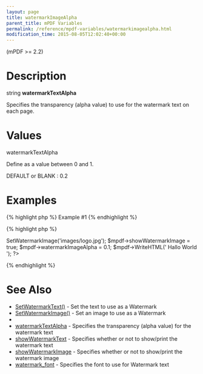 ```yaml
---
layout: page
title: watermarkImageAlpha
parent_title: mPDF Variables
permalink: /reference/mpdf-variables/watermarkimagealpha.html
modification_time: 2015-08-05T12:02:40+00:00
---
```


(mPDF &gt;= 2.2)

# Description

string **watermarkTextAlpha**

Specifies the transparency (alpha value) to use for the watermark text on each page.

# Values

<span class="parameter">watermarkTextAlpha</span>

Define as a value between 0 and 1.

<span class="smallblock">DEFAULT</span> or <span class="smallblock">BLANK</span> : 0.2

# Examples

{% highlight php %}
Example #1
{% endhighlight %}

{% highlight php %}
<?php

$mpdf = new mPDF();

$mpdf->SetWatermarkImage('images/logo.jpg');

$mpdf->showWatermarkImage = true;

$mpdf->watermarkImageAlpha = 0.1;

$mpdf->WriteHTML('
Hallo World
');

?>
{% endhighlight %}

# See Also

<ul>
<li class="manual_boxlist"><a href="{{ "/reference/mpdf-functions/setwatermarktext.html" | prepend: site.baseurl }}">SetWatermarkText()</a> - Set the text to use as a Watermark</li>
<li class="manual_boxlist"><a href="{{ "/reference/mpdf-functions/setwatermarktext.html" | prepend: site.baseurl }}">SetWatermarkImage()</a> - Set an image to use as a Watermark</li>
<li class="manual_boxlist"><a href="{{ "/reference/mpdf-variables/watermarkimagealpha.html" | prepend: site.baseurl }}"></a></li>
<li class="manual_boxlist"><a href="{{ "/reference/mpdf-variables/watermarktextalpha.html" | prepend: site.baseurl }}">watermarkTextAlpha</a> - Specifies the transparency (alpha value) for the watermark text</li>
<li class="manual_boxlist"><a href="{{ "/reference/mpdf-variables/showwatermarktext.html" | prepend: site.baseurl }}">showWatermarkText</a> - Specifies whether or not to show/print the watermark text

</li>
<li class="manual_boxlist"><a href="{{ "/reference/mpdf-variables/showwatermarktext.html" | prepend: site.baseurl }}">showWatermarkImage</a> - Specifies whether or not to show/print the watermark image</li>
<li class="manual_boxlist"><a href="{{ "/reference/mpdf-variables/watermark-font.html" | prepend: site.baseurl }}">watermark_font</a> - Specifies the font to use for Watermark text</li>
</ul>
